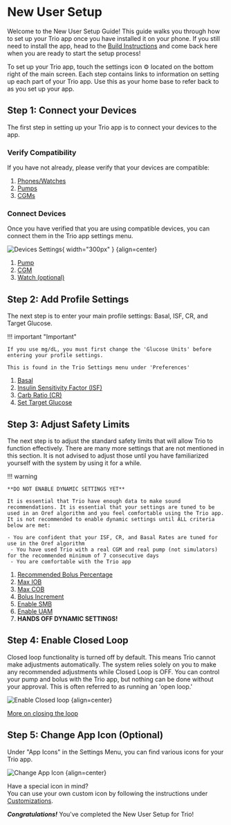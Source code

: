 # New User Setup

Welcome to the New User Setup Guide! This guide walks you through how to set up your Trio app once you have installed it on your phone. If you still need to install the app, head to the [Build Instructions](../operate/build.md) and come back here when you are ready to start the setup process!

To set up your Trio app, touch the settings icon ⚙️ located on the bottom right of the main screen. Each step contains links to information on setting up each part of your Trio app. Use this as your home base to refer back to as you set up your app.

## Step 1: Connect your Devices

The first step in setting up your Trio app is to connect your devices to the app. 

### Verify Compatibility

If you have not already, please verify that your devices are compatible:

 1. [Phones/Watches](../Getting-Started/iphone.md)
 2. [Pumps](../Getting-Started/pump.md)
 3. [CGMs](../settings/devices/cgm.md)

### Connect Devices

Once you have verified that you are using compatible devices, you can connect them in the Trio app settings menu.

![Devices Settings](img/DeviceMenu.png){ width="300px"  }
{align=center}

 1. [Pump](../Configuration/Devices.md#pump)
 2. [CGM](../Configuration/Devices.md#cgm)
 3. [Watch (optional)](../Configuration/Devices.md#watch)

## Step 2: Add Profile Settings

The next step is to enter your main profile settings: Basal, ISF, CR, and Target Glucose.

!!! important "Important"

    If you use mg/dL, you must first change the 'Glucose Units' before entering your profile settings.
    
    This is found in the Trio Settings menu under 'Preferences'


 1. [Basal](../settings/configuration/basalprofile.md)
 2. [Insulin Sensitivity Factor (ISF)](../settings/configuration/insulinsensitivities.md)
 3. [Carb Ratio (CR)](../settings/configuration/carbratios.md)
 4. [Set Target Glucose](../settings/configuration/targetglucose.md)

## Step 3: Adjust Safety Limits

The next step is to adjust the standard safety limits that will allow Trio to function effectively. There are many more settings that are not mentioned in this section. It is not advised to adjust those until you have familiarized yourself with the system by using it for a while.

!!! warning 

    **DO NOT ENABLE DYNAMIC SETTINGS YET**
    
    It is essential that Trio have enough data to make sound recommendations. It is essential that your settings are tuned to be used in an Oref algorithm and you feel comfortable using the Trio app. It is not recommended to enable dynamic settings until ALL criteria below are met:
    
    - You are confident that your ISF, CR, and Basal Rates are tuned for use in the Oref algorithm
     - You have used Trio with a real CGM and real pump (not simulators) for the recommended minimum of 7 consecutive days
     - You are comfortable with the Trio app

 1. [Recommended Bolus Percentage](../settings/configuration/preferences/trio.md#recommended-bolus-percentage)
 2. [Max IOB](../settings/configuration/preferences/mainsettings.md#max-iob)
 3. [Max COB](../settings/configuration/preferences/mainsettings.md#max-cob)
 4. [Bolus Increment](../settings/configuration/preferences/smbsettings.md#bolus-increment)
 5. [Enable SMB](../settings/configuration/preferences/smbsettings.md)
 6. [Enable UAM](../settings/configuration/preferences/smbsettings.md#enable-uam)
 7. <b>HANDS OFF DYNAMIC SETTINGS!</b>

## Step 4: Enable Closed Loop

Closed loop functionality is turned off by default. This means Trio cannot make adjustments automatically. The system relies solely on you to make any recommended adjustments while Closed Loop is OFF. You can control your pump and bolus with the Trio app, but nothing can be done without your approval. This is often referred to as running an 'open loop.'

![Enable Closed loop](img/closeLoop.png)
{align=center}

[More on closing the loop](../Configuration/Configure.md)

## Step 5: Change App Icon (Optional)

Under "App Icons" in the Settings Menu, you can find various icons for your Trio app.

![Change App Icon](img/changeAppIcon.png)
{align=center}


Have a special icon in mind?  
You can use your own custom icon by following the instructions under [Customizations](../operate/customize.md).

***Congratulations!*** You've completed the New User Setup for Trio!




